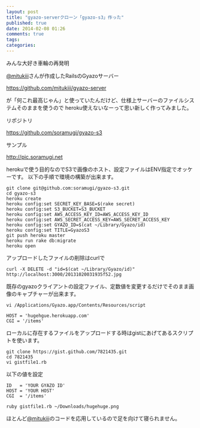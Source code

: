 ```yaml
---
layout: post
title: "gyazo-serverクローン「gyazo-s3」作った"
published: true
date: 2014-02-08 01:26
comments: true
tags: 
categories: 
---
```


みんな大好き車輪の再発明

[@mitukiii](http://twitter.com/mitukiii)さんが作成したRailsのGyazoサーバー

<https://github.com/mitukiii/gyazo-server>

が「何これ最高じゃん」と使っていたんだけど、仕様上サーバーのファイルシステムそのままを使うので
heroku使えないなーって思い新しく作ってみました。

リポジトリ

<https://github.com/soramugi/gyazo-s3>

サンプル

<http://pic.soramugi.net>

herokuで使う目的なのでS3で画像のホスト、設定ファイルはENV指定でオッケーです。
以下の手順で環境の構築が出来ます。

    git clone git@github.com:soramugi/gyazo-s3.git
    cd gyazo-s3
    heroku create
    heroku config:set SECRET_KEY_BASE=$(rake secret)
    heroku config:set S3_BUCKET=S3_BUCKET
    heroku config:set AWS_ACCESS_KEY_ID=AWS_ACCESS_KEY_ID
    heroku config:set AWS_SECRET_ACCESS_KEY=AWS_SECRET_ACCESS_KEY
    heroku config:set GYAZO_ID=$(cat ~/Library/Gyazo/id)
    heroku config:set TITLE=GyazoS3
    git push heroku master
    heroku run rake db:migrate
    heroku open

アップロードしたファイルの削除はcurlで

    curl -X DELETE -d "id=$(cat ~/Library/Gyazo/id)" http://localhost:3000/20131020031935f52.jpg

既存のgyazoクライアントの設定ファイル、定数値を変更するだけでそのまま画像のキャプチャーが出来ます。

    vi /Applications/Gyazo.app/Contents/Resources/script

```
HOST = 'hugehgue.herokuapp.com'
CGI = '/items'
```

ローカルに存在するファイルをアップロードする時はgistにあげてあるスクリプトを使います。

    git clone https://gist.github.com/7821435.git
    cd 7821435
    vi gistfile1.rb

以下の値を設定
```
ID   = 'YOUR GYAZO ID'
HOST = 'YOUR HOST'
CGI  = '/items'
```
    ruby gistfile1.rb ~/Downloads/hugehuge.png


ほとんど[@mitukiii](http://twitter.com/mitukiii)のコードを応用しているので足を向けて寝られません。
